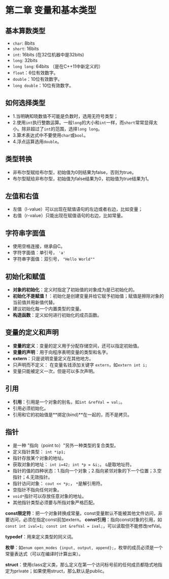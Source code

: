 # 第二章 变量和基本类型

## 基本算数类型
- `char`: 8bits
- `short`: 16bits
- `int`: 16bits (在32位机器中是32bits)
- `long`: 32bits
- `long long`: 64bits （是在C++11中新定义的）
- `float`：6位有效数字。
- `double`：10位有效数字。
- `long double`：10位有效数字。

## 如何选择类型
- 1.当明确知晓数值不可能是负数时，选用无符号类型；
- 2.使用`int`执行整数运算。一般`long`的大小和`int`一样，而`short`常常显得太小。除非超过了`int`的范围，选择`long long`。
- 3.算术表达式中不要使用`char`或`bool`。
- 4.浮点运算选用`double`。

## 类型转换
- 非布尔型赋给布尔型，初始值为0则结果为false，否则为true。
- 布尔型赋给非布尔型，初始值为false结果为0，初始值为true结果为1。

## 左值和右值
- 左值（l-value）可以出现在赋值语句的左边或者右边，比如变量；
- 右值（r-value）只能出现在赋值语句的右边，比如常量。

## 字符串字面值
- 使用空格连接，继承自C。
- 字符字面值：单引号， `'a'`
- 字符串字面值：双引号， `"Hello World""`

## 初始化和赋值
- **对象的初始化**：定义时指定了初始值的对象成为是已初始化的。
- **初始化不是赋值！**：初始化是创建变量并给它赋予初始值；赋值是擦除对象的当前值并用新值代替。
- 建议初始化每一个内置类型的变量。
- **构造函数**：定义如何进行初始化的成员函数。

## 变量的定义和声明
- **变量的定义**：变量的定义用于分配存储空间，还可以指定初始值。
- **变量的声明**：用于向程序表明变量的类型和名字。
- **extern**：只是说明变量定义在其他地方。
- 只声明而不定义： 在变量名钱添加关键字 `extern`，如`extern int i;`
- 变量只能被定义一次，但是可以多次声明。

## 引用
- **引用**：引用是一个对象的别名，如`int &refVal = val;`。
- 引用必须初始化。
- 引用和它的初始值是**绑定(bind)**在一起的，而不是拷贝。

## 指针
- 是一种 "指向（point to）"另外一种类型的复合类型。
- 定义指针类型： `int *ip1;`
- 指针存放某个对象的地址。
- 获取对象的地址： `int i=42; int *p = &i;`。 `&`是取地址符。
- 指针的值的四种状态：1.指向一个对象；2.指向紧邻对象的下一个位置；3.空指针；4.无效指针。
- 指针访问对象： `cout << *p;`， `*`是解引用符。
- 空指针不指向任何对象。
- `void*`指针可以存放任意对象的地址。
- 其他指针类型必须要与所指对象严格匹配。

**const限定符**：把一个对象转换成常量。const变量默认不能被其他文件访问，非要访问，必须在指定const前加extern。
**const引用**：指向const对象的引用，如`const int ival=1; const int &refVal = ival;`，可以读取但不能修改refVal。

**typedef**：用来定义类型的同义词。

**枚举**：如`enum open_modes {input, output, append};`，枚举的成员必须是一个常量表达式（可以在编译时计算出来）。

**struct**：使用class定义类，那么定义在第一个访问标号前的任何成员都隐式地指定为private；如果使用struct，那么默认是public。
